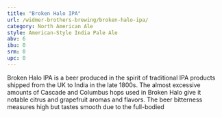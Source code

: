 ```yaml
---
title: "Broken Halo IPA"
url: /widmer-brothers-brewing/broken-halo-ipa/
category: North American Ale
style: American-Style India Pale Ale
abv: 6
ibu: 0
srm: 0
upc: 0
---
```

Broken Halo IPA is a beer produced in the spirit of traditional IPA products shipped from the UK to India in the late 1800s. The almost excessive amounts of Cascade and Columbus hops used in Broken Halo give it notable citrus and grapefruit aromas and flavors. The beer bitterness measures high but tastes smooth due to the full-bodied
